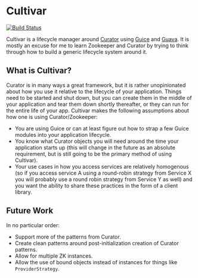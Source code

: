 Cultivar
========

[![Build Status](https://drone.io/github.com/dclements/cultivar/status.png)](https://drone.io/github.com/dclements/cultivar/latest)

Cultivar is a lifecycle manager around [Curator](http://curator.apache.org) using [Guice](https://code.google.com/p/google-guice/) and [Guava](https://code.google.com/p/guava-libraries/). It is mostly an excuse for me to learn Zookeeper and Curator by trying to think through how to build a generic lifecycle system around it. 

What is Cultivar?
-----------------

Curator is in many ways a great framework, but it is rather unopinionated about how you use it relative to the lifecycle of your application. Things need to be started and shut down, but you can create them in the middle of your application and tear them down shortly thereafter, or they can run for the entire life of your app.  Cultivar makes the following assumptions about how one is using Curator/Zookeeper:

 * You are using Guice or can at least figure out how to strap a few Guice modules into your application lifecycle. 
 * You know what Curator objects you will need around the time your application starts up (this will change in the future as an absolute requirement, but is still going to be the primary method of using Cultivar).
 * Your use cases in how you access services are relatively homogenous (so if you access service A using a round-robin strategy from Service X you will probably use a round robin strategy from Service Y as well) and you want the ability to share these practices in the form of a client library.
 
 Future Work
 -----------

In no particular order:

 * Support more of the patterns from Curator.
 * Create clean patterns around post-initialization creation of Curator patterns.
 * Allow for multiple ZK instances.
 * Allow the use of bound objects instead of instances for things like `ProviderStrategy`.
